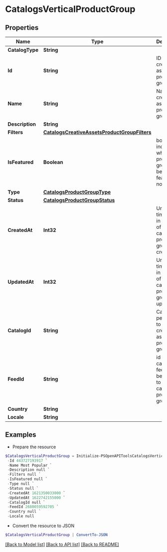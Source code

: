 # CatalogsVerticalProductGroup
## Properties

Name | Type | Description | Notes
------------ | ------------- | ------------- | -------------
**CatalogType** | **String** |  | 
**Id** | **String** | ID of the creative assets product group. | 
**Name** | **String** | Name of creative assets product group | [optional] 
**Description** | **String** |  | [optional] 
**Filters** | [**CatalogsCreativeAssetsProductGroupFilters**](CatalogsCreativeAssetsProductGroupFilters.md) |  | 
**IsFeatured** | **Boolean** | boolean indicator of whether the product group is being featured or not | [optional] 
**Type** | [**CatalogsProductGroupType**](CatalogsProductGroupType.md) |  | [optional] 
**Status** | [**CatalogsProductGroupStatus**](CatalogsProductGroupStatus.md) |  | [optional] 
**CreatedAt** | **Int32** | Unix timestamp in seconds of when catalog product group was created. | [optional] 
**UpdatedAt** | **Int32** | Unix timestamp in seconds of last time catalog product group was updated. | [optional] 
**CatalogId** | **String** | Catalog id pertaining to the creative assets product group. | 
**FeedId** | **String** | id of the catalogs feed belonging to this catalog product group | 
**Country** | **String** |  | [optional] 
**Locale** | **String** |  | [optional] 

## Examples

- Prepare the resource
```powershell
$CatalogsVerticalProductGroup = Initialize-PSOpenAPIToolsCatalogsVerticalProductGroup  -CatalogType null `
 -Id 443727193917 `
 -Name Most Popular `
 -Description null `
 -Filters null `
 -IsFeatured null `
 -Type null `
 -Status null `
 -CreatedAt 1621350033000 `
 -UpdatedAt 1622742155000 `
 -CatalogId null `
 -FeedId 2680059592705 `
 -Country null `
 -Locale null
```

- Convert the resource to JSON
```powershell
$CatalogsVerticalProductGroup | ConvertTo-JSON
```

[[Back to Model list]](../README.md#documentation-for-models) [[Back to API list]](../README.md#documentation-for-api-endpoints) [[Back to README]](../README.md)

